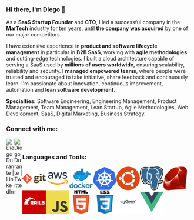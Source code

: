 ### Hi there, I'm Diego 👋

As a **SaaS Startup Founder** and **CTO**, I led a successful company in the **MarTech** industry for ten years, until **the company was acquired** by one of our major competitors.

I have extensive experience in **product and software lifecycle management** in particular in **B2B SaaS**, working with **agile methodologies** and cutting-edge technologies. I built a cloud architecture capable of serving a SaaS used by **millions of users worldwide**, ensuring scalability, reliability and security. I **managed empowered teams**, where people were trusted and encouraged to take initiative, share feedback and continuously learn. I'm passionate about innovation, continuous improvement, automation and **lean software development**.

**Specialties:** Software Engineering, Engineering Management, Product Management, Team Management, Lean Startup, Agile Methodologies, Web Development, SaaS, Digital Marketing, Business Strategy.

### Connect with me:
[<img align="left" alt="Diego Durante | LinkedIn" width="22px" src="https://cdn.jsdelivr.net/npm/simple-icons@v3/icons/linkedin.svg" />][linkedin]
[<img align="left" alt="Diego Durante | Twitter" width="22px" src="https://cdn.jsdelivr.net/npm/simple-icons@v3/icons/twitter.svg" />][twitter]

<br />

### Languages and Tools:
<img src="https://raw.githubusercontent.com/github/explore/80688e429a7d4ef2fca1e82350fe8e3517d3494d/topics/git/git.png" align="left" width="64" height="64" alt="git">
<img src="https://raw.githubusercontent.com/github/explore/fbceb94436312b6dacde68d122a5b9c7d11f9524/topics/aws/aws.png" align="left" width="64" height="64" alt="aws">
<img src="https://raw.githubusercontent.com/github/explore/80688e429a7d4ef2fca1e82350fe8e3517d3494d/topics/docker/docker.png" align="left" width="64" height="64" alt="docker">
<img src="https://raw.githubusercontent.com/github/explore/01ea2a586e5da744792d0ccfce2f68b861f29301/topics/kubernetes/kubernetes.png" align="left" width="64" height="64" alt="kubernetes">
<img src="https://raw.githubusercontent.com/github/explore/80688e429a7d4ef2fca1e82350fe8e3517d3494d/topics/ubuntu/ubuntu.png" align="left" width="64" height="64" alt="ubuntu">
<img src="https://raw.githubusercontent.com/github/explore/80688e429a7d4ef2fca1e82350fe8e3517d3494d/topics/postgresql/postgresql.png" align="left" width="64" height="64" alt="postgresql">
<img src="https://raw.githubusercontent.com/github/explore/80688e429a7d4ef2fca1e82350fe8e3517d3494d/topics/ruby/ruby.png" align="left" width="64" height="64" alt="ruby">
<img src="https://raw.githubusercontent.com/github/explore/80688e429a7d4ef2fca1e82350fe8e3517d3494d/topics/rails/rails.png" align="left" width="64" height="64" alt="rails">
<img src="https://raw.githubusercontent.com/github/explore/80688e429a7d4ef2fca1e82350fe8e3517d3494d/topics/javascript/javascript.png" align="left" width="64" height="64" alt="javascript">
<img src="https://raw.githubusercontent.com/github/explore/80688e429a7d4ef2fca1e82350fe8e3517d3494d/topics/html/html.png" align="left" width="64" height="64" alt="html">
<img src="https://raw.githubusercontent.com/github/explore/80688e429a7d4ef2fca1e82350fe8e3517d3494d/topics/css/css.png" align="left" width="64" height="64" alt="css">
<img src="https://raw.githubusercontent.com/github/explore/80688e429a7d4ef2fca1e82350fe8e3517d3494d/topics/jquery/jquery.png" align="left" width="64" height="64" alt="jquery">
<img src="https://raw.githubusercontent.com/github/explore/80688e429a7d4ef2fca1e82350fe8e3517d3494d/topics/vue/vue.png" align="left" width="64" height="64" alt="vue">

<br/>

[twitter]: https://twitter.com/diego_durante
[linkedin]: https://www.linkedin.com/in/diegodurante/
